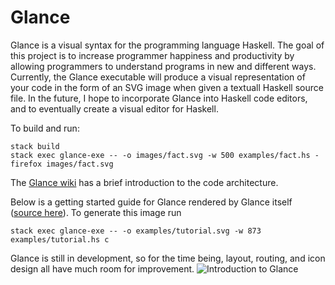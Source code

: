 # Glance
Glance is a visual syntax for the programming language Haskell. The goal of this project is to increase programmer happiness and productivity by allowing programmers to understand programs in new and different ways. Currently, the Glance executable will produce a visual representation of your code in the form of an SVG image when given a textuall Haskell source file. In the future, I hope to incorporate Glance into Haskell code editors, and to eventually create a visual editor for Haskell.

To build and run:
```
stack build
stack exec glance-exe -- -o images/fact.svg -w 500 examples/fact.hs -
firefox images/fact.svg
```
The [Glance wiki](../../wiki) has a brief introduction to the code architecture.

Below is a getting started guide for Glance rendered by Glance itself ([source here](examples/tutorial.hs)). To generate this image run

`stack exec glance-exe -- -o examples/tutorial.svg -w 873 examples/tutorial.hs c`

Glance is still in development, so for the time being, layout, routing, and icon design all have much room for improvement.
<img src="https://cdn.rawgit.com/rgleichman/glance/21727bc9f1406422a144c58a950d40f55da9dff3/examples/tutorial.svg" alt="Introduction to Glance" />
